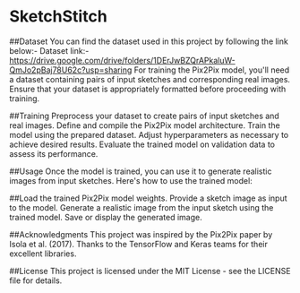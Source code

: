 # SketchStitch
##Dataset
You can find the dataset used in this project by following the link below:-
Dataset link:-https://drive.google.com/drive/folders/1DErJwBZQrAPkaluW-QmJo2pBaj78U62c?usp=sharing
For training the Pix2Pix model, you'll need a dataset containing pairs of input sketches and corresponding real images. Ensure that your dataset is appropriately formatted before proceeding with training.

##Training
Preprocess your dataset to create pairs of input sketches and real images.
Define and compile the Pix2Pix model architecture.
Train the model using the prepared dataset. Adjust hyperparameters as necessary to achieve desired results.
Evaluate the trained model on validation data to assess its performance.

##Usage
Once the model is trained, you can use it to generate realistic images from input sketches. Here's how to use the trained model:

##Load the trained Pix2Pix model weights.
Provide a sketch image as input to the model.
Generate a realistic image from the input sketch using the trained model.
Save or display the generated image.

##Acknowledgments
This project was inspired by the Pix2Pix paper by Isola et al. (2017).
Thanks to the TensorFlow and Keras teams for their excellent libraries.

##License
This project is licensed under the MIT License - see the LICENSE file for details.
